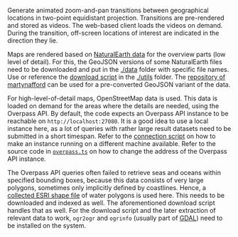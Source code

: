 Generate animated zoom-and-pan transitions between geographical locations in two-point equidistant projection.
Transitions are pre-rendered and stored as videos.
The web-based client loads the videos on demand.
During the transition, off-screen locations of interest are indicated in the direction they lie.

Maps are rendered based on [NaturalEarth data](https://www.naturalearthdata.com/) for the overview parts (low level of detail).
For this, the GeoJSON versions of some NaturalEarth files need to be downloaded and put in the [./data](./data) folder with specific file names.
Use or reference the [download script](./utils/download-data.sh) in the [./utils](./utils) folder.
The [repository of martynafford](https://github.com/martynafford/natural-earth-geojson) can be used for a pre-converted GeoJSON variant of the data.

For high-level-of-detail maps, OpenStreetMap data is used.
This data is loaded on demand for the areas where the details are needed, using the Overpass API.
By default, the code expects an Overpass API instance to be reachable on `http://localhost:27080`.
It is a good idea to use a local instance here, as a lot of queries with rather large result datasets need to be submitted in a short timespan.
Refer to the [connection script](./utils/open-connection-to-overpass.sh) on how to make an instance running on a different machine available.
Refer to the source code in [`overpass.ts`](./src/generator/overpass.ts) on how to change the address of the Overpass API instance.

The Overpass API queries often failed to retrieve seas and oceans within specified bounding boxes, because this data consists of very large polygons, sometimes only implicitly defined by coastlines.
Hence, a [collected ESRI shape file](https://osmdata.openstreetmap.de/data/water-polygons.html) of water polygons is used here.
This needs to be downloaded and indexed as well.
The aforementioned download script handles that as well.
For the download script and the later extraction of relevant data to work, `ogr2ogr` and `ogrinfo` (usually part of [GDAL](https://gdal.org/programs/index.html)) need to be installed on the system.